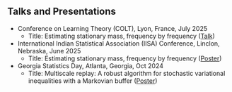 ## Talks and Presentations

* Conference on Learning Theory (COLT), Lyon, France, July 2025
  * Title: Estimating stationary mass, frequency by frequency (<a href="https://github.com/mnakul101/mnakul.github.io/blob/main/assets/files/COLTPresentation.pdf">Talk</a>)
* International Indian Statistical Association (IISA) Conference, Linclon, Nebraska, June 2025
  * Title: Estimating stationary mass, frequency by frequency (<a href="https://github.com/mnakul101/mnakul.github.io/blob/main/assets/files/IISA_Poster.pdf">Poster</a>)
* Georgia Statistics Day, Atlanta, Georgia, Oct 2024
  * Title: Multiscale replay: A robust algorithm for stochastic variational inequalities with a Markovian buffer (<a href="https://github.com/mnakul101/mnakul.github.io/blob/main/assets/files/GSD_Poster.pdf">Poster</a>)
